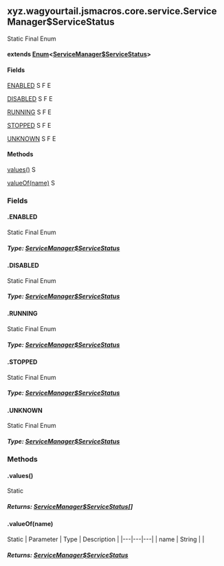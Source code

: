 

xyz.wagyourtail.jsmacros.core.service.ServiceManager$ServiceStatus
------------------------------------------------------------------

Static
Final
Enum
#### extends [Enum](https://docs.oracle.com/javase/8/docs/api/index.html?java/lang/Enum.html)<[ServiceManager$ServiceStatus](#)>

#### Fields

[ENABLED](#ENABLED)
S
F
E


[DISABLED](#DISABLED)
S
F
E


[RUNNING](#RUNNING)
S
F
E


[STOPPED](#STOPPED)
S
F
E


[UNKNOWN](#UNKNOWN)
S
F
E



#### Methods

[values()](#values-)
S


[valueOf(name)](#valueOf-String-)
S



### Fields

#### .ENABLED

Static
Final
Enum

##### Type: [ServiceManager$ServiceStatus](#)



#### .DISABLED

Static
Final
Enum

##### Type: [ServiceManager$ServiceStatus](#)



#### .RUNNING

Static
Final
Enum

##### Type: [ServiceManager$ServiceStatus](#)



#### .STOPPED

Static
Final
Enum

##### Type: [ServiceManager$ServiceStatus](#)



#### .UNKNOWN

Static
Final
Enum

##### Type: [ServiceManager$ServiceStatus](#)



### Methods

#### .values()

Static

##### Returns: [ServiceManager$ServiceStatus](#)[]



#### .valueOf(name)

Static
| Parameter | Type | Description |
|---|---|---|
| name | String |  |

##### Returns: [ServiceManager$ServiceStatus](#)




